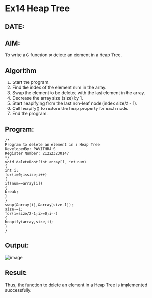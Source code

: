 # Ex14 Heap Tree
## DATE:
## AIM:
To write a C function to delete an element in a Heap Tree.

## Algorithm
1. Start the program.
2. Find the index of the element num in the array.
3. Swap the element to be deleted with the last element in the array.
4. Decrease the array size (size) by 1.
5. Start heapifying from the last non-leaf node (index size/2 - 1).
6. Call heapify() to restore the heap property for each node.
7. End the program.

## Program:
```
/*
Program to delete an element in a Heap Tree
DevelopedBy: PAVITHRA S
Register Number: 212223230147
*/
void deleteRoot(int array[], int num) 
{ 
int i; 
for(i=0;i<size;i++) 
{ 
if(num==array[i]) 
{ 
break; 
} 
} 
swap(&array[i],&array[size-1]); 
size-=1; 
for(i=size/2-1;i>=0;i--) 
{ 
heapify(array,size,i); 
} 
} 
```

## Output:

![image](https://github.com/user-attachments/assets/c328ffc1-1769-43c1-8328-9202f77e6676)


## Result:
Thus, the function to delete an element in a Heap Tree is implemented successfully.
